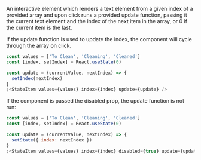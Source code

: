 An interactive element which renders a text element from a given index of a provided array and upon click runs a provided update function, passing it the current text element and the index of the next item in the array, or 0 if the current item is the last.

If the update function is used to update the index, the component will cycle through the array on click.

```js
const values = ['To Clean', 'Cleaning', 'Cleaned']
const [index, setIndex] = React.useState(0)

const update = (currentValue, nextIndex) => {
  setIndex(nextIndex)
}
;<StateItem values={values} index={index} update={update} />
```

If the component is passed the disabled prop, the update function is not run:

```js
const values = ['To Clean', 'Cleaning', 'Cleaned']
const [index, setIndex] = React.useState(0)

const update = (currentValue, nextIndex) => {
  setState({ index: nextIndex })
}
;<StateItem values={values} index={index} disabled={true} update={update} />
```
